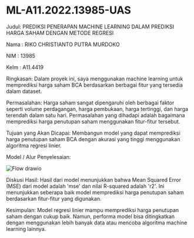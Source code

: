 # ML-A11.2022.13985-UAS

Judul: PREDIKSI PENERAPAN MACHINE LEARNING DALAM PREDIKSI HARGA SAHAM DENGAN METODE REGRESI

Nama : RIKO CHRISTIANTO PUTRA MURDOKO

NIM  : 13985

Kelm : A11.4419

Ringkasan:
Dalam proyek ini, saya menggunakan machine learning untuk memprediksi harga saham BCA berdasarkan berbagai fitur yang tersedia dalam dataset.

Permasalahan:
Harga saham sangat dipengaruhi oleh berbagai faktor seperti volume perdagangan, harga pembukaan, harga tertinggi, dan harga terendah dalam satu hari. Permasalahan yang dihadapi adalah bagaimana memprediksi harga penutupan saham menggunakan fitur-fitur tersebut.

Tujuan yang Akan Dicapai:
Membangun model yang dapat memprediksi harga penutupan saham BCA dengan akurasi yang tinggi menggunakan algoritma regresi linier.

Model / Alur Penyelesaian:

![Flow drawio](https://github.com/user-attachments/assets/534fd43f-451c-4e92-b537-205113f80a48)

Diskusi Hasil:
Hasil dari model menunjukkan bahwa Mean Squared Error (MSE) dari model adalah 'mse' dan nilai R-squared adalah 'r2'. Ini menunjukkan seberapa baik model memprediksi harga penutupan saham berdasarkan fitur-fitur yang digunakan.

Kesimpulan:
Model regresi linier mampu memprediksi harga penutupan saham dengan cukup baik. Namun, performa model bisa ditingkatkan dengan menggunakan lebih banyak data atau mencoba algoritma machine learning lainnya. 
